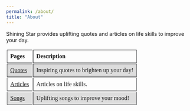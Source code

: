 ```yaml
---
permalink: /about/
title: "About"
---
```


Shining Star provides uplifting quotes and articles on life skills to improve your day.
<style>
table {
  font-family: calibri, calibri;
  border-collapse: separate;
  border-radius: 6px;
  width: 100%;
}

td, th {
  border: 1px solid #48494B;
  text-align: left;
  padding: 8px;
}

tr:nth-child(even) {
  background-color: #dddddd;
}
</style>
<table>
  <tr>
    <th>Pages</th>
    <th>Description</th>
  </tr>
  <tr>
    <td><a href="https://tl122022.github.io/shiningstar/quotes/" target="_blank">Quotes</a></td>
    <td>Inspiring quotes to brighten up your day!</td>
  </tr>
  <tr>
    <td><a href="https://tl122022.github.io/shiningstar/articles/" target="_blank">Articles</a></td>
    <td>Articles on life skills.</td>
  </tr>
  <tr>
    <td><a href="https://tl122022.github.io/shiningstar/songs/" target="_blank">Songs</a></td>
    <td>Uplifting songs to improve your mood!</td>
  </tr>
</table>
